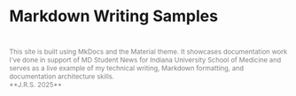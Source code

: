 # **Markdown Writing Samples**


<footer style="font-size: 0.85em; color: gray; text-align: left; margin-top: 40px;">
This site is built using MkDocs and the Material theme. It showcases documentation work I've done in support of MD Student News for Indiana University School of Medicine and serves as a live example of my technical writing, Markdown formatting, and documentation architecture skills.</br>
**J.R.S. 2025** 
</footer>